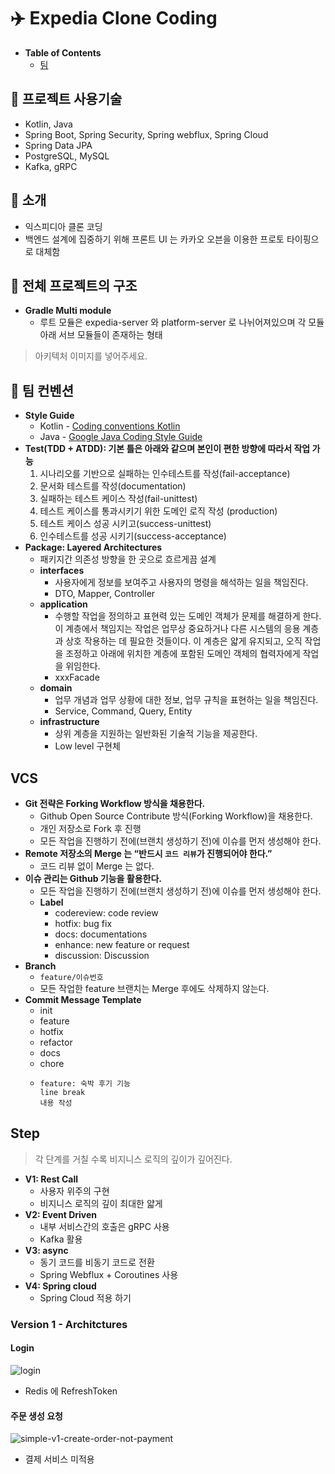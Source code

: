 # ✈️ Expedia Clone Coding

- __Table of Contents__
  - [팀 ](#)

## 🚀 프로젝트 사용기술

- Kotlin, Java
- Spring Boot, Spring Security, Spring webflux, Spring Cloud
- Spring Data JPA
- PostgreSQL, MySQL
- Kafka, gRPC

## 🚀 소개

- 익스피디아 클론 코딩
- 백엔드 설계에 집중하기 위해 프론트 UI 는 카카오 오븐을 이용한 프로토 타이핑으로 대체함

## 🚀 전체 프로젝트의 구조

- __Gradle Multi module__
  - 루트 모듈은 expedia-server 와 platform-server 로 나뉘어져있으며 각 모듈 아래 서브 모듈들이 존재하는 형태

> 아키텍처 이미지를 넣어주세요.

## 🚀 팀 컨벤션

- __Style Guide__
  - Kotlin - [Coding conventions Kotlin](https://kotlinlang.org/docs/coding-conventions.html)
  - Java - [Google Java Coding Style Guide](https://google.github.io/styleguide/javaguide.html)
- __Test(TDD + ATDD): 기본 틀은 아래와 같으며 본인이 편한 방향에 따라서 작업 가능__
  1. 시나리오를 기반으로 실패하는 인수테스트를 작성(fail-acceptance)
  2. 문서화 테스트를 작성(documentation)
  3. 실패하는 테스트 케이스 작성(fail-unittest)
  4. 테스트 케이스를 통과시키기 위한 도메인 로직 작성 (production)
  5. 테스트 케이스 성공 시키고(success-unittest)
  6. 인수테스트를 성공 시키기(success-acceptance)
- __Package: Layered Architectures__
  - 패키지간 의존성 방향을 한 곳으로 흐르게끔 설계
  - __interfaces__
    - 사용자에게 정보를 보여주고 사용자의 명령을 해석하는 일을 책임진다.
    - DTO, Mapper, Controller
  - __application__
    - 수행할 작업을 정의하고 표현력 있는 도메인 객체가 문제를 해결하게 한다. 이 계층에서 책임지는 작업은 업무상 중요하거나 다른 시스템의 응용 계층과 상호 작용하는 데 필요한 것들이다. 이 계층은 얇게 유지되고, 오직 작업을 조정하고 아래에 위치한 계층에 포함된 도메인 객체의 협력자에게 작업을 위임한다.
    - xxxFacade
  - __domain__
    - 업무 개념과 업무 상황에 대한 정보, 업무 규칙을 표현하는 일을 책임진다.
    - Service, Command, Query, Entity
  - __infrastructure__
    - 상위 계층을 지원하는 일반화된 기술적 기능을 제공한다.
    - Low level 구현체  

## VCS

- __Git 전략은 Forking Workflow 방식을 채용한다.__
  - Github Open Source Contribute 방식(Forking Workflow)을 채용한다.
  - 개인 저장소로 Fork 후 진행
  - 모든 작업을 진행하기 전에(브랜치 생성하기 전)에 이슈를 먼저 생성해야 한다.
- __Remote 저장소의 Merge 는 “반드시 `코드 리뷰`가 진행되어야 한다.”__
  - 코드 리뷰 없이 Merge 는 없다.
- __이슈 관리는 Github 기능을 활용한다.__
  - 모든 작업을 진행하기 전에(브랜치 생성하기 전)에 이슈를 먼저 생성해야 한다.
  - __Label__
    - codereview: code review
    - hotfix: bug fix
    - docs: documentations
    - enhance: new feature or request
    - discussion: Discussion
- __Branch__
  - `feature/이슈번호`
  - 모든 작업한 feature 브랜치는 Merge 후에도 삭제하지 않는다.
- __Commit Message Template__
  - init
  - feature
  - hotfix
  - refactor
  - docs
  - chore
  - ```
    feature: 숙박 후기 기능
    line break
    내용 작성
    ```

## Step

> 각 단계를 거칠 수록 비지니스 로직의 깊이가 깊어진다.

- __V1: Rest Call__
  - 사용자 위주의 구현
  - 비지니스 로직의 깊이 최대한 얇게
- __V2: Event Driven__
  - 내부 서비스간의 호출은 gRPC 사용
  - Kafka 활용 
- __V3: async__
  - 동기 코드를 비동기 코드로 전환
  - Spring Webflux + Coroutines 사용
- __V4: Spring cloud__
  - Spring Cloud 적용 하기
  
### Version 1 - Architctures

#### Login 

![login](https://user-images.githubusercontent.com/47518272/193559220-d2ecb1dd-c410-4eb4-a355-46349deccc45.png)

- Redis 에 RefreshToken 

#### 주문 생성 요청

![simple-v1-create-order-not-payment](https://user-images.githubusercontent.com/47518272/193560539-d3236537-7b1c-403f-9e8a-98b34a57320b.png)

- 결제 서비스 미적용
